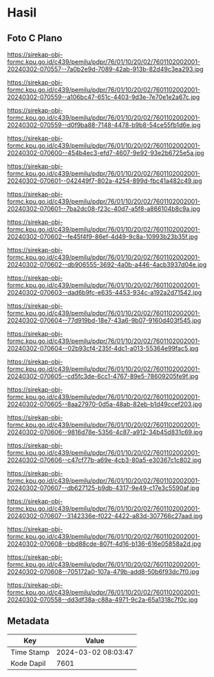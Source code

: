 # Hasil

## Foto C Plano

https://sirekap-obj-formc.kpu.go.id/c439/pemilu/pdpr/76/01/10/20/02/7601102002001-20240302-070557--7a0b2e9d-7089-42ab-913b-82d49c3ea293.jpg

https://sirekap-obj-formc.kpu.go.id/c439/pemilu/pdpr/76/01/10/20/02/7601102002001-20240302-070559--a106bc47-651c-4403-9d3e-7e70e1e2a67c.jpg

https://sirekap-obj-formc.kpu.go.id/c439/pemilu/pdpr/76/01/10/20/02/7601102002001-20240302-070559--d0f9ba88-7148-4478-b9b8-54ce55fb1d6e.jpg

https://sirekap-obj-formc.kpu.go.id/c439/pemilu/pdpr/76/01/10/20/02/7601102002001-20240302-070600--454b4ec3-efd7-4607-9e92-93e2b6725e5a.jpg

https://sirekap-obj-formc.kpu.go.id/c439/pemilu/pdpr/76/01/10/20/02/7601102002001-20240302-070601--042449f7-802a-4254-899d-fbc41a482c49.jpg

https://sirekap-obj-formc.kpu.go.id/c439/pemilu/pdpr/76/01/10/20/02/7601102002001-20240302-070601--7ba2dc08-f23c-40d7-a5f8-a866104b8c9a.jpg

https://sirekap-obj-formc.kpu.go.id/c439/pemilu/pdpr/76/01/10/20/02/7601102002001-20240302-070602--fe45f4f9-86ef-4d49-9c8a-10993b23b35f.jpg

https://sirekap-obj-formc.kpu.go.id/c439/pemilu/pdpr/76/01/10/20/02/7601102002001-20240302-070602--db906555-3692-4a0b-a446-4acb3937d04e.jpg

https://sirekap-obj-formc.kpu.go.id/c439/pemilu/pdpr/76/01/10/20/02/7601102002001-20240302-070603--dad6b9fc-e635-4453-934c-a192a2d71542.jpg

https://sirekap-obj-formc.kpu.go.id/c439/pemilu/pdpr/76/01/10/20/02/7601102002001-20240302-070604--77d919bd-18e7-43a6-9b07-9160d403f545.jpg

https://sirekap-obj-formc.kpu.go.id/c439/pemilu/pdpr/76/01/10/20/02/7601102002001-20240302-070604--02b93cf4-235f-4dc1-a013-55364e99fac5.jpg

https://sirekap-obj-formc.kpu.go.id/c439/pemilu/pdpr/76/01/10/20/02/7601102002001-20240302-070605--cd5fc3de-6cc1-4767-89e5-78609205fe9f.jpg

https://sirekap-obj-formc.kpu.go.id/c439/pemilu/pdpr/76/01/10/20/02/7601102002001-20240302-070605--8aa27970-0d5a-48ab-82eb-b1d49ccef203.jpg

https://sirekap-obj-formc.kpu.go.id/c439/pemilu/pdpr/76/01/10/20/02/7601102002001-20240302-070606--9816d78e-5356-4c87-a912-34b45d831c69.jpg

https://sirekap-obj-formc.kpu.go.id/c439/pemilu/pdpr/76/01/10/20/02/7601102002001-20240302-070606--c47cf77b-a69e-4cb3-80a5-e30367c1c802.jpg

https://sirekap-obj-formc.kpu.go.id/c439/pemilu/pdpr/76/01/10/20/02/7601102002001-20240302-070607--db627125-b9db-4317-9e49-c17e3c5590af.jpg

https://sirekap-obj-formc.kpu.go.id/c439/pemilu/pdpr/76/01/10/20/02/7601102002001-20240302-070607--3142336e-f022-4422-a83d-307766c27aad.jpg

https://sirekap-obj-formc.kpu.go.id/c439/pemilu/pdpr/76/01/10/20/02/7601102002001-20240302-070608--bbd88cde-807f-4d16-b136-616e05858a2d.jpg

https://sirekap-obj-formc.kpu.go.id/c439/pemilu/pdpr/76/01/10/20/02/7601102002001-20240302-070608--705172a0-107a-479b-add8-50b6f93dc7f0.jpg

https://sirekap-obj-formc.kpu.go.id/c439/pemilu/pdpr/76/01/10/20/02/7601102002001-20240302-070558--dd3df38a-c88a-4971-9c2a-65a1318c7f0c.jpg


## Metadata

| Key        | Value               |
| ---------- | ------------------- |
| Time Stamp | 2024-03-02 08:03:47 |
| Kode Dapil | 7601                |



